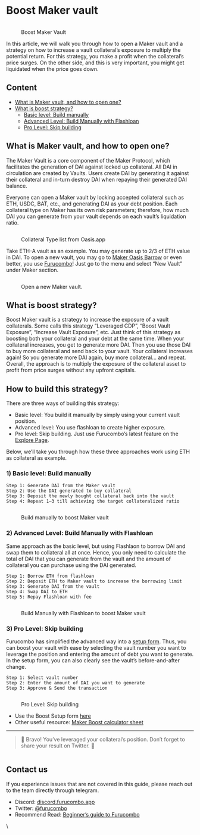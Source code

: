# Boost Maker vault

<figure><img src="https://cdn-images-1.medium.com/max/1440/1*wpcQ_szohs42IBUFEmHe8w.png" alt=""><figcaption><p>Boost Maker Vault</p></figcaption></figure>

In this article, we will walk you through how to open a Maker vault and a strategy on how to increase a vault collateral’s exposure to multiply the potential return. For this strategy, you make a profit when the collateral’s price surges. On the other side, and this is very important, you might get liquidated when the price goes down.

## Content

* [What is Maker vault, and how to open one?](boost-maker-vault.md#what-is-maker-vault-and-how-to-open-one)
* [What is boost strategy?](boost-maker-vault.md#what-is-boost-strategy)
  * [Basic level: Build manually](boost-maker-vault.md#1-basic-level-build-manually)
  * [Advanced Level: Build Manually with Flashloan](boost-maker-vault.md#2-advanced-level-build-manually-with-flashloan)
  * [Pro Level: Skip building](boost-maker-vault.md#3-pro-level-skip-building)

## What is Maker vault, and how to open one?

The Maker Vault is a core component of the Maker Protocol, which facilitates the generation of DAI against locked up collateral. All DAI in circulation are created by Vaults. Users create DAI by generating it against their collateral and in-turn destroy DAI when repaying their generated DAI balance.

Everyone can open a Maker vault by locking accepted collateral such as ETH, USDC, BAT, etc., and generating DAI as your debt position. Each collateral type on Maker has its own risk parameters; therefore, how much DAI you can generate from your vault depends on each vault’s liquidation ratio.

<figure><img src="https://cdn-images-1.medium.com/max/1440/1*kWo9qfAHsKu6r8OfgbOMBw.png" alt=""><figcaption><p>Collateral Type list from Oasis.app</p></figcaption></figure>

Take ETH-A vault as an example. You may generate up to 2/3 of ETH value in DAI. To open a new vault, you may go to [Maker Oasis Barrow](https://oasis.app/borrow) or even better, you use [Furucombo](https://furucombo.app/combo)! Just go to the menu and select “New Vault” under Maker section.

<figure><img src="https://cdn-images-1.medium.com/max/1440/1*ADhzVESrpNfZMn2IATma8g.png" alt=""><figcaption><p>Open a new Maker vault.</p></figcaption></figure>

## What is boost strategy?

Boost Maker vault is a strategy to increase the exposure of a vault collaterals. Some calls this strategy “Leveraged CDP”, “Boost Vault Exposure”, “Increase Vault Exposure”, etc. Just think of this strategy as boosting both your collateral and your debt at the same time. When your collateral increases, you get to generate more DAI. Then you use those DAI to buy more collateral and send back to your vault. Your collateral increases again! So you generate more DAI again, buy more collateral… and repeat. Overall, the approach is to multiply the exposure of the collateral asset to profit from price surges without any upfront capitals.

## How to build this strategy?

There are three ways of building this strategy:

* Basic level: You build it manually by simply using your current vault position.
* Advanced level: You use flashloan to create higher exposure.
* Pro level: Skip building. Just use Furucombo’s latest feature on the [Explore Page](https://furucombo.app/explore/combo\_maker\_00003).

Below, we’ll take you through how these three approaches work using ETH as collateral as example.

### **1) Basic level: Build manually**

```
Step 1: Generate DAI from the Maker vault
Step 2: Use the DAI generated to buy collateral
Step 3: Deposit the newly bought collateral back into the vault
Step 4: Repeat 1–3 till achieving the target collateralized ratio
```

<figure><img src="https://cdn-images-1.medium.com/max/1440/1*hEHS5GemQrtq0XKb84kMwQ.png" alt=""><figcaption><p>Build manually to boost Maker vault</p></figcaption></figure>

### **2) Advanced Level: Build Manually with Flashloan**

Same approach as the basic level, but using Flashlaon to borrow DAI and swap them to collateral all at once. Hence, you only need to calculate the total of DAI that you can generate from the vault and the amount of collateral you can purchase using the DAI generated.

```
Step 1: Borrow ETH from flashloan
Step 2: Deposit ETH to Maker vault to increase the borrowing limit
Step 3: Generate DAI from the vault
Step 4: Swap DAI to ETH 
Step 5: Repay Flashloan with fee
```

<figure><img src="https://cdn-images-1.medium.com/max/1440/1*DmktJP1koqPi1YOtTcW9og.png" alt=""><figcaption><p>Build Manually with Flashloan to boost Maker vault</p></figcaption></figure>

### **3) Pro Level: Skip building**

Furucombo has simplified the advanced way into a [setup form](https://furucombo.app/explore/combo\_maker\_00003). Thus, you can boost your vault with ease by selecting the vault number you want to leverage the position and entering the amount of debt you want to generate. In the setup form, you can also clearly see the vault’s before-and-after change.

```
Step 1: Select vault number
Step 2: Enter the amount of DAI you want to generate
Step 3: Approve & Send the transaction
```

<figure><img src="https://cdn-images-1.medium.com/max/1440/1*TzwAPc0OA_N400yZ2lKowQ.png" alt=""><figcaption><p>Pro Level: Skip building</p></figcaption></figure>

* Use the Boost Setup form [here](https://furucombo.app/explore/combo\_maker\_00003)
* Other useful resource: [Maker Boost calculator sheet](https://go.furucombo.app/l8oLh)

***

> 🎉 Bravo! You’ve leveraged your collateral’s position. Don’t forget to share your result on Twitter. 🎉

<figure><img src="https://cdn-images-1.medium.com/max/1440/1*fdpwHpSa-wOpSY88Vy14BQ.gif" alt=""><figcaption></figcaption></figure>

## Contact us

If you experience issues that are not covered in this guide, please reach out to the team directly through telegram.

* Discord: [discord.furucombo.app](https://discord.furucombo.app/)
* Twitter: [@furucombo](https://twitter.com/furucombo)
* Recommend Read: [Beginner’s guide to Furucombo](https://tutorial.furucombo.app/getting-started/beginners-guide)

\
